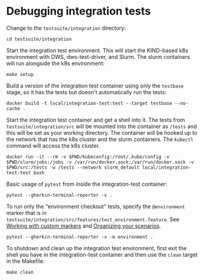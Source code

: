# Debugging integration tests

Change to the `testsuite/integration` directory:

```console
cd testsuite/integration
```

Start the integration test environment.  This will start the KIND-based k8s
environment with DWS, dws-test-driver, and Slurm.  The slurm containers will
run alongside the k8s environment:

```console
make setup
```

Build a version of the integration test container using only the `testbase`
stage, so it has the tests but doesn't automatically run the tests:

```console
docker build -t local/integration-test:test --target testbase --no-cache .
```

Start the integration test container and get a shell into it.  The tests from
`testsuite/integration/src` will be mounted into the container as `/tests` and
this will be set as your working directory.  The container will be hooked up to
the network that has the k8s cluster and the slurm containers. The `kubectl`
command will access the k8s cluster.

```console
docker run -it --rm -v $PWD/kubeconfig:/root/.kube/config -v $PWD/slurm/jobs:/jobs -v /var/run/docker.sock:/var/run/docker.sock -v $PWD/src:/tests -w /tests --network slurm_default local/integration-test:test bash
```

Basic usage of `pytest` from inside the integration-test container:

```console
pytest --gherkin-terminal-reporter -v .
```

To run only the "environment checkout" tests, specify the `@environment` marker
that is in `testsuite/integration/src/features/test_environment.feature`.  See
[Working with custom
markers](https://docs.pytest.org/en/7.1.x/example/markers.html) and [Organizing
your scenarios](https://pytest-bdd.readthedocs.io/en/stable/#organizing-your-scenarios).

```console
pytest --gherkin-terminal-reporter -v -m environment .
```

To shutdown and clean up the integration test environment, first exit the shell
you have in the integration-test container and then use the `clean` target in
the Makefile:

```console
make clean
```

